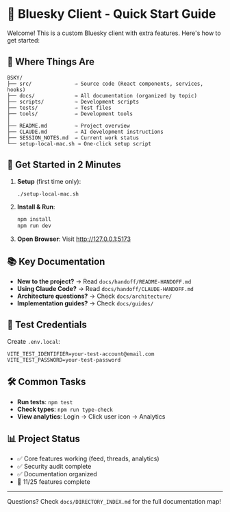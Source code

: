 # 🚀 Bluesky Client - Quick Start Guide

Welcome! This is a custom Bluesky client with extra features. Here's how to get started:

## 📁 Where Things Are

```
BSKY/
├── src/              → Source code (React components, services, hooks)
├── docs/             → All documentation (organized by topic)
├── scripts/          → Development scripts
├── tests/            → Test files
├── tools/            → Development tools
│
├── README.md         → Project overview
├── CLAUDE.md         → AI development instructions
├── SESSION_NOTES.md  → Current work status
└── setup-local-mac.sh → One-click setup script
```

## 🏃 Get Started in 2 Minutes

1. **Setup** (first time only):

   ```bash
   ./setup-local-mac.sh
   ```

2. **Install & Run**:

   ```bash
   npm install
   npm run dev
   ```

3. **Open Browser**:
   Visit http://127.0.0.1:5173

## 📚 Key Documentation

- **New to the project?** → Read `docs/handoff/README-HANDOFF.md`
- **Using Claude Code?** → Read `docs/handoff/CLAUDE-HANDOFF.md`
- **Architecture questions?** → Check `docs/architecture/`
- **Implementation guides?** → Check `docs/guides/`

## 🔐 Test Credentials

Create `.env.local`:

```
VITE_TEST_IDENTIFIER=your-test-account@email.com
VITE_TEST_PASSWORD=your-test-password
```

## 🛠️ Common Tasks

- **Run tests**: `npm test`
- **Check types**: `npm run type-check`
- **View analytics**: Login → Click user icon → Analytics

## 📊 Project Status

- ✅ Core features working (feed, threads, analytics)
- ✅ Security audit complete
- ✅ Documentation organized
- 🚧 11/25 features complete

---

Questions? Check `docs/DIRECTORY_INDEX.md` for the full documentation map!
